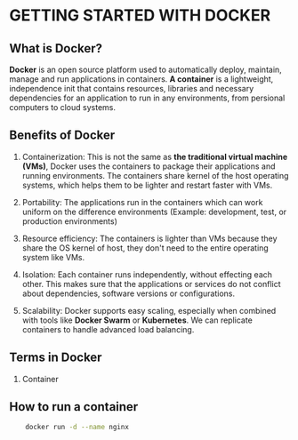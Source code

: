 # GETTING STARTED WITH DOCKER

## What is Docker?

**Docker** is an open source platform used to automatically deploy, maintain, manage and run applications in containers. **A container** is a lightweight, independence init that contains resources, libraries and necessary dependencies for an application to run in any environments, from persional computers to cloud systems.

## Benefits of Docker

1. Containerization: This is not the same as **the traditional virtual machine (VMs)**, Docker uses the containers to package their applications and running environments. The containers share kernel of the host operating systems, which helps them to be lighter and restart faster with VMs.

2. Portability: The applications run in the containers which can work uniform on the difference environments (Example: development, test, or production environments)

3. Resource efficiency: The containers is lighter than VMs because they share the OS kernel of host, they don't need to the entire operating system like VMs.

4. Isolation: Each container runs independently, without effecting each other. This makes sure that the applications or services do not conflict about dependencies, software versions or configurations.

5. Scalability: Docker supports easy scaling, especially when combined with tools like **Docker Swarm** or **Kubernetes**. We can replicate containers to handle advanced load balancing.

## Terms in Docker

1. Container

## How to run a container

```bash
    docker run -d --name nginx 
```
